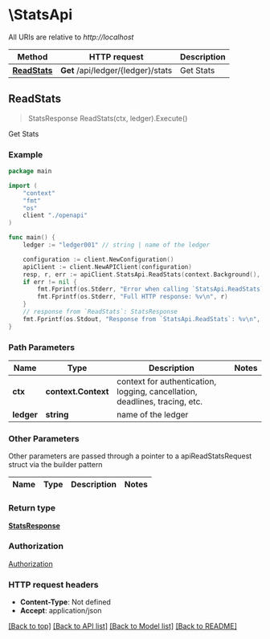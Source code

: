 # \StatsApi

All URIs are relative to *http://localhost*

Method | HTTP request | Description
------------- | ------------- | -------------
[**ReadStats**](StatsApi.md#ReadStats) | **Get** /api/ledger/{ledger}/stats | Get Stats



## ReadStats

> StatsResponse ReadStats(ctx, ledger).Execute()

Get Stats



### Example

```go
package main

import (
    "context"
    "fmt"
    "os"
    client "./openapi"
)

func main() {
    ledger := "ledger001" // string | name of the ledger

    configuration := client.NewConfiguration()
    apiClient := client.NewAPIClient(configuration)
    resp, r, err := apiClient.StatsApi.ReadStats(context.Background(), ledger).Execute()
    if err != nil {
        fmt.Fprintf(os.Stderr, "Error when calling `StatsApi.ReadStats``: %v\n", err)
        fmt.Fprintf(os.Stderr, "Full HTTP response: %v\n", r)
    }
    // response from `ReadStats`: StatsResponse
    fmt.Fprintf(os.Stdout, "Response from `StatsApi.ReadStats`: %v\n", resp)
}
```

### Path Parameters


Name | Type | Description  | Notes
------------- | ------------- | ------------- | -------------
**ctx** | **context.Context** | context for authentication, logging, cancellation, deadlines, tracing, etc.
**ledger** | **string** | name of the ledger | 

### Other Parameters

Other parameters are passed through a pointer to a apiReadStatsRequest struct via the builder pattern


Name | Type | Description  | Notes
------------- | ------------- | ------------- | -------------


### Return type

[**StatsResponse**](StatsResponse.md)

### Authorization

[Authorization](../README.md#Authorization)

### HTTP request headers

- **Content-Type**: Not defined
- **Accept**: application/json

[[Back to top]](#) [[Back to API list]](../README.md#documentation-for-api-endpoints)
[[Back to Model list]](../README.md#documentation-for-models)
[[Back to README]](../README.md)

